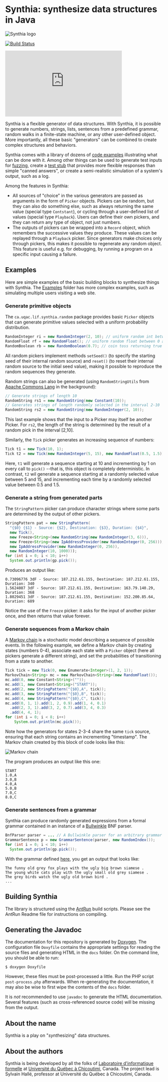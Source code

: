 Synthia: synthesize data structures in Java
===========================================

![Synthia logo](Logo.jpg?raw=true)

[![Build Status](https://app.travis-ci.com/liflab/synthia.svg?branch=master)](https://app.travis-ci.com/liflab/synthia)

<iframe width="373" height="210" src="https://www.youtube.com/embed/r2knLhZI5vM" title="YouTube video player" frameborder="0" allow="accelerometer; autoplay; clipboard-write; encrypted-media; gyroscope; picture-in-picture" allowfullscreen></iframe>

Synthia is a flexible generator of data structures. With Synthia, it is
possible to generate numbers, strings, lists, sentences from a predefined
grammar, random walks in a finite-state machine, or any other user-defined
object. More importantly, all these basic "generators" can be combined to
create complex structures and behaviors.

Synthia comes with a library of dozens of
[code examples](https://liflab.github.io/synthia/javadoc/group___examples.html)
illustrating what can be done with it.
Among other things can be used to generate test inputs for
[fuzzing](https://en.wikipedia.org/wiki/Fuzzing), create a
[test stub](https://en.wikipedia.org/wiki/Test_stub) that provides more
flexible responses than simple "canned answers", or create a semi-realistic
simulation of a system's output, such as a log.

Among the features in Synthia:

- All sources of "choice" in the various generators are passed as arguments
  in the form of `Picker` objects. Pickers can be random, but they can also
  do something else, such as always returning the same value (special type
  `Contstant`), or cycling through a user-defined list of values (special type
  `Playback`). Users can define their own pickers, and they can return any
  type of object, not just numbers.
- The outputs of pickers can be wrapped into a `Record` object, which remembers
  the successive values they produce. These values can be replayed through
  a `Playback` picker. Since generators make choices only through pickers,
  this makes it possible to regenerate any random object. This feature is
  useful e.g. for debugging, by running a program on a specific input causing
  a failure.

Examples
--------

Here are simple examples of the basic building blocks to synthesize
things with Synthia. The
[Examples](https://github.com/liflab/synthia/tree/master/Source/Examples)
folder has more complex examples, such as simulating multiple users visiting
a web site.

### Generate primitive objects

The `ca.uqac.lif.synthia.random` package provides basic `Picker` objects that
can generate primitive values selected with a uniform probability distribution.

```java
RandomInteger ri = new RandomInteger(2, 10); // uniform random int between 2 and 10
RandomFloat rf = new RandomFloat(); // uniform random float between 0 and 1
RandomBoolean rb = new RandomBoolean(0.7); // coin toss returning true 7 out of 10 times
```

All random pickers implement methods `setSeed()` (to specify the starting seed
of their internal random source) and `reset()` (to reset their internal random
source to the initial seed value), making it possible to reproduce the random
sequences they generate.

Random strings can also be generated (using `RandomStringUtils` from
[Apache Commons Lang](http://commons.apache.org/proper/commons-lang/javadocs/api-release/index.html)
in the background):

```java
// Generate strings of length 10
RandomString rs1 = new RandomString(new Constant(10));
// Generates strings of length randomly selected in the interval 2-10
RandomString rs2 = new RandomString(new RandomInteger(2, 10));
```

This last example shows that the input to a Picker may itself be another Picker.
For `rs2`, the length of the string is determined by the result of a random
pick in the interval [2,10].

Similarly, the `Tick` picker generates an increasing sequence of numbers:

```java
Tick t1 = new Tick(10, 1);
Tick t2 = new Tick(new RandomInteger(5, 15), new RandomFloat(0.5, 1.5));
```

Here, `t1` will generate a sequence starting at 10 and incrementing by 1 on every
call to `pick()` --that is, this object is completely deterministic. In contrast,
`t2` wil generate a sequence starting at a randomly selected value between 5 and
15, and incrementing each time by a randomly selected value between 0.5 and 1.5.

### Generate a string from generated parts

The `StringPattern` picker can produce character strings where some parts are
determined by the output of other pickers.

```java
StringPattern pat = new StringPattern(
  "{$0} {$1} - Source: {$2}, Destination: {$3}, Duration: {$4}",
  new Tick(),
  new Freeze<String>(new RandomString(new RandomInteger(3, 6))), 
  new Freeze<String>(new IpAddressProvider(new RandomInteger(0, 256))), 
  new IpAddressProvider(new RandomInteger(0, 256)),
  new RandomInteger(10, 1000)));
for (int i = 0; i < 10; i++)
  System.out.println(gp.pick());
```

Produces an output like:

```
0.73096776 3dF - Source: 187.212.61.155, Destination: 187.212.61.155, Duration: 340
1.5624087 3dF - Source: 187.212.61.155, Destination: 163.79.140.29, Duration: 368
1.8029451 3dF - Source: 187.212.61.155, Destination: 152.200.85.64, Duration: 689
```

Notice the use of the `Freeze` picker: it asks for the input of another picker once,
and then returns that value forever.

### Generate sequences from a Markov chain

A [Markov chain](https://en.wikipedia.org/wiki/Markov_chain)
is a stochastic model describing a sequence of possible events.
In the following example, we define a Markov chain by creating
states (numbers 0-4), associate each state with a `Picker` object
(here all pickers generate a different string), and set the probabilities
of transitioning from a state to another.

```java
Tick tick = new Tick(0, new Enumerate<Integer>(1, 2, 1));
MarkovChain<String> mc = new MarkovChain<String>(new RandomFloat());
mc.add(0, new Constant<String>(""));
mc.add(1, new Constant<String>("START"));
mc.add(2, new StringPattern("{$0},A", tick));
mc.add(3, new StringPattern("{$0},B", tick));
mc.add(4, new StringPattern("{$0},C", tick));
mc.add(0, 1, 1).add(1, 2, 0.9).add(1, 4, 0.1)
  .add(2, 3, 1).add(3, 2, 0.7).add(3, 4, 0.3)
  .add(4, 4, 1);
for (int i = 0; i < 8; i++)
	System.out.println(mc.pick());
```

Note how the generators for states 2-3-4 share the same `tick` source,
ensuring that each string contains an incrementing "timestamp".
The Markov chain created by this block of code looks like this:

![Markov chain](https://raw.githubusercontent.com/liflab/synthia/master/Source/Examples/src/doc-files/Markov.png)

The program produces an output like this one:

```
START
1.0,A
3.0,B
4.0,A
5.0,B
7.0,C
8.0,C
```

### Generate sentences from a grammar

Synthia can produce randomly generated expressions from a formal grammar
contained in an instance of a
[Bullwinkle](https://github.com/sylvainhalle/Bullwinkle)
BNF parser.

```java
BnfParser parser = ... // A Bullwinkle parser for an arbitrary grammar
GrammarSentence p = new GrammarSentence(parser, new RandomIndex());
for (int i = 0; i < 10; i++)
  System.out.println(gp.pick());
```

With the grammar defined [here](https://github.com/liflab/synthia/blob/master/Source/Examples/src/grammar/grammar.bnf),
you get an output that looks like:

``` 
The funny old grey fox plays with the ugly big brown siamese .  
The young white cats play with the ugly small old grey siamese .
The grey birds watch the ugly old brown bird .
...
```

Building Synthia
----------------

The library is structured using the [AntRun](https://github.com/sylvainhalle/AntRun)
build scripts. Please see the AntRun Readme file for instructions on
compiling.

Generating the Javadoc
----------------------

The documentation for this repository is generated by
[Doxygen](http://doxygen.org). The configuration file `Doxyfile` contains the
appropriate settings for reading the source files and generating HTML in the
`docs` folder. On the command line, you should be able to run:

    $ doxygen Doxyfile

However, these files must be post-processed a little. Run the PHP script
`post-process.php` afterwards. When re-generating the documentation, it may
also be wise to first wipe the contents of the `docs` folder.

It is *not* recommended to use `javadoc` to generate the HTML documentation.
Several features (such as cross-referenced source code) will be missing from
the output.

About the name
--------------

Synthia is a play on "*synth*esizing" data structures.

About the authors
-----------------

Synthia is being developed by all the folks of
[Laboratoire d'informatique formelle](https://liflab.ca) at
[Université du Québec à Chicoutimi](http://www.uqac.ca), Canada.
The project lead is Sylvain Hallé, professor at Université
du Québec à Chicoutimi, Canada.

<!-- :maxLineLen=76: -->
